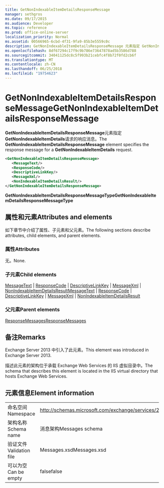 ```yaml
---
title: GetNonIndexableItemDetailsResponseMessage
manager: sethgros
ms.date: 09/17/2015
ms.audience: Developer
ms.topic: reference
ms.prod: office-online-server
localization_priority: Normal
ms.assetid: 00566965-6cbd-4f31-9fa9-85b3e5559c0c
description: GetNonIndexableItemDetailsResponseMessage 元素指定 GetNonIndexableItemDetails 请求的响应消息。
ms.openlocfilehash: 8df67294c17f9c9b786e73647878ad5b3586d788
ms.sourcegitcommit: 34041125dc8c5f993b21cebfc4f8b72f0fd2cb6f
ms.translationtype: MT
ms.contentlocale: zh-CN
ms.lasthandoff: 06/25/2018
ms.locfileid: "19754623"
---
```

# <a name="getnonindexableitemdetailsresponsemessage"></a><span data-ttu-id="e01f7-103">GetNonIndexableItemDetailsResponseMessage</span><span class="sxs-lookup"><span data-stu-id="e01f7-103">GetNonIndexableItemDetailsResponseMessage</span></span>

<span data-ttu-id="e01f7-104">**GetNonIndexableItemDetailsResponseMessage**元素指定**GetNonIndexableItemDetails**请求的响应消息。</span><span class="sxs-lookup"><span data-stu-id="e01f7-104">The **GetNonIndexableItemDetailsResponseMessage** element specifies the response message for a **GetNonIndexableItemDetails** request.</span></span> 
  
```XML
<GetNonIndexableItemDetailsResponseMessage>
   <MessageText/>
   <ResponseCode/>
   <DescriptiveLinkKey/>
   <MessageXml/>
   <NonIndexableItemDetailsResult/>
</GetNonIndexableItemDetailsResponseMessage>
```

 <span data-ttu-id="e01f7-105">**GetNonIndexableItemDetailsResponseMessageType**</span><span class="sxs-lookup"><span data-stu-id="e01f7-105">**GetNonIndexableItemDetailsResponseMessageType**</span></span>
## <a name="attributes-and-elements"></a><span data-ttu-id="e01f7-106">属性和元素</span><span class="sxs-lookup"><span data-stu-id="e01f7-106">Attributes and elements</span></span>

<span data-ttu-id="e01f7-107">如下章节中介绍了属性、子元素和父元素。</span><span class="sxs-lookup"><span data-stu-id="e01f7-107">The following sections describe attributes, child elements, and parent elements.</span></span>
  
### <a name="attributes"></a><span data-ttu-id="e01f7-108">属性</span><span class="sxs-lookup"><span data-stu-id="e01f7-108">Attributes</span></span>

<span data-ttu-id="e01f7-109">无。</span><span class="sxs-lookup"><span data-stu-id="e01f7-109">None.</span></span>
  
### <a name="child-elements"></a><span data-ttu-id="e01f7-110">子元素</span><span class="sxs-lookup"><span data-stu-id="e01f7-110">Child elements</span></span>

<span data-ttu-id="e01f7-111">[MessageText](messagetext.md) | [ResponseCode](responsecode.md) | [DescriptiveLinkKey](descriptivelinkkey.md) | [MessageXml](messagexml.md) | [NonIndexableItemDetailsResult](nonindexableitemdetailsresult.md)</span><span class="sxs-lookup"><span data-stu-id="e01f7-111">[MessageText](messagetext.md) | [ResponseCode](responsecode.md) | [DescriptiveLinkKey](descriptivelinkkey.md) | [MessageXml](messagexml.md) | [NonIndexableItemDetailsResult](nonindexableitemdetailsresult.md)</span></span>
  
### <a name="parent-elements"></a><span data-ttu-id="e01f7-112">父元素</span><span class="sxs-lookup"><span data-stu-id="e01f7-112">Parent elements</span></span>

[<span data-ttu-id="e01f7-113">ResponseMessages</span><span class="sxs-lookup"><span data-stu-id="e01f7-113">ResponseMessages</span></span>](responsemessages.md)
  
## <a name="remarks"></a><span data-ttu-id="e01f7-114">备注</span><span class="sxs-lookup"><span data-stu-id="e01f7-114">Remarks</span></span>

<span data-ttu-id="e01f7-115">Exchange Server 2013 中引入了此元素。</span><span class="sxs-lookup"><span data-stu-id="e01f7-115">This element was introduced in Exchange Server 2013.</span></span>
  
<span data-ttu-id="e01f7-116">描述此元素的架构位于承载 Exchange Web Services 的 IIS 虚拟目录中。</span><span class="sxs-lookup"><span data-stu-id="e01f7-116">The schema that describes this element is located in the IIS virtual directory that hosts Exchange Web Services.</span></span>
  
## <a name="element-information"></a><span data-ttu-id="e01f7-117">元素信息</span><span class="sxs-lookup"><span data-stu-id="e01f7-117">Element information</span></span>

|||
|:-----|:-----|
|<span data-ttu-id="e01f7-118">命名空间</span><span class="sxs-lookup"><span data-stu-id="e01f7-118">Namespace</span></span>  <br/> |http://schemas.microsoft.com/exchange/services/2006/messages  <br/> |
|<span data-ttu-id="e01f7-119">架构名称</span><span class="sxs-lookup"><span data-stu-id="e01f7-119">Schema name</span></span>  <br/> |<span data-ttu-id="e01f7-120">消息架构</span><span class="sxs-lookup"><span data-stu-id="e01f7-120">Messages schema</span></span>  <br/> |
|<span data-ttu-id="e01f7-121">验证文件</span><span class="sxs-lookup"><span data-stu-id="e01f7-121">Validation file</span></span>  <br/> |<span data-ttu-id="e01f7-122">Messages.xsd</span><span class="sxs-lookup"><span data-stu-id="e01f7-122">Messages.xsd</span></span>  <br/> |
|<span data-ttu-id="e01f7-123">可以为空</span><span class="sxs-lookup"><span data-stu-id="e01f7-123">Can be empty</span></span>  <br/> |<span data-ttu-id="e01f7-124">false</span><span class="sxs-lookup"><span data-stu-id="e01f7-124">false</span></span>  <br/> |
   

